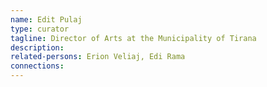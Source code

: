 ```yaml
---
name: Edit Pulaj
type: curator
tagline: Director of Arts at the Municipality of Tirana
description:
related-persons: Erion Veliaj, Edi Rama
connections:
---
```

